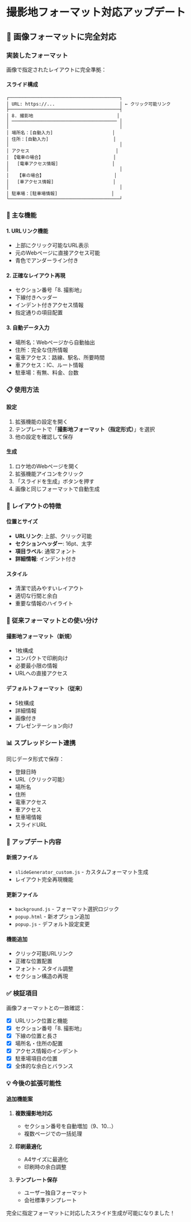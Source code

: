 # 撮影地フォーマット対応アップデート

## 🎯 画像フォーマットに完全対応

### 実装したフォーマット
画像で指定されたレイアウトに完全準拠：

#### スライド構成
```
┌─────────────────────────────────────────┐
│ URL: https://...                        │ ← クリック可能リンク
├─────────────────────────────────────────┤
│ 8. 撮影地                               │
│ ─────────────────────────────────────── │
│                                         │
│ 場所名：[自動入力]                      │
│ 住所：[自動入力]                        │
│                                         │
│ アクセス                                │
│ 【電車の場合】                          │
│   [電車アクセス情報]                    │
│                                         │
│   【車の場合】                          │
│   [車アクセス情報]                      │
│                                         │
│ 駐車場：[駐車場情報]                    │
└─────────────────────────────────────────┘
```

### 🔧 主な機能

#### 1. **URLリンク機能**
- 上部にクリック可能なURL表示
- 元のWebページに直接アクセス可能
- 青色でアンダーライン付き

#### 2. **正確なレイアウト再現**
- セクション番号「8. 撮影地」
- 下線付きヘッダー
- インデント付きアクセス情報
- 指定通りの項目配置

#### 3. **自動データ入力**
- 場所名：Webページから自動抽出
- 住所：完全な住所情報
- 電車アクセス：路線、駅名、所要時間
- 車アクセス：IC、ルート情報
- 駐車場：有無、料金、台数

### 📋 使用方法

#### 設定
1. 拡張機能の設定を開く
2. テンプレートで「**撮影地フォーマット（指定形式）**」を選択
3. 他の設定を確認して保存

#### 生成
1. ロケ地のWebページを開く
2. 拡張機能アイコンをクリック
3. 「スライドを生成」ボタンを押す
4. 画像と同じフォーマットで自動生成

### 🎨 レイアウトの特徴

#### 位置とサイズ
- **URLリンク**: 上部、クリック可能
- **セクションヘッダー**: 16pt、太字
- **項目ラベル**: 通常フォント
- **詳細情報**: インデント付き

#### スタイル
- 清潔で読みやすいレイアウト
- 適切な行間と余白
- 重要な情報のハイライト

### 🔄 従来フォーマットとの使い分け

#### 撮影地フォーマット（新規）
- 1枚構成
- コンパクトで印刷向け
- 必要最小限の情報
- URLへの直接アクセス

#### デフォルトフォーマット（従来）
- 5枚構成
- 詳細情報
- 画像付き
- プレゼンテーション向け

### 📊 スプレッドシート連携

同じデータ形式で保存：
- 登録日時
- URL（クリック可能）
- 場所名
- 住所
- 電車アクセス
- 車アクセス
- 駐車場情報
- スライドURL

### 🚀 アップデート内容

#### 新規ファイル
- `slideGenerator_custom.js` - カスタムフォーマット生成
- レイアウト完全再現機能

#### 更新ファイル
- `background.js` - フォーマット選択ロジック
- `popup.html` - 新オプション追加
- `popup.js` - デフォルト設定変更

#### 機能追加
- クリック可能URLリンク
- 正確な位置配置
- フォント・スタイル調整
- セクション構造の再現

### ✅ 検証項目

画像フォーマットとの一致確認：
- [x] URLリンク位置と機能
- [x] セクション番号「8. 撮影地」
- [x] 下線の位置と長さ
- [x] 場所名・住所の配置
- [x] アクセス情報のインデント
- [x] 駐車場項目の位置
- [x] 全体的な余白とバランス

### 💡 今後の拡張可能性

#### 追加機能案
1. **複数撮影地対応**
   - セクション番号を自動増加（9、10...）
   - 複数ページでの一括処理

2. **印刷最適化**
   - A4サイズに最適化
   - 印刷時の余白調整

3. **テンプレート保存**
   - ユーザー独自フォーマット
   - 会社標準テンプレート

完全に指定フォーマットに対応したスライド生成が可能になりました！